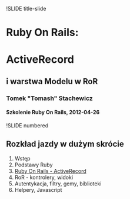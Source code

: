 !SLIDE title-slide

# Ruby On Rails:
# ActiveRecord 
## i warstwa Modelu w RoR
### Tomek "Tomash" Stachewicz
#### Szkolenie Ruby On Rails, 2012-04-26

!SLIDE numbered

## Rozkład jazdy w dużym skrócie

1. Wstęp
2. Podstawy Ruby
3. <u>Ruby On Rails - ActiveRecord</u>
4. RoR - kontrolery, widoki
5. Autentykacja, filtry, gemy, biblioteki
6. Helpery, Javascript
